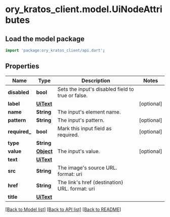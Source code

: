 # ory_kratos_client.model.UiNodeAttributes

## Load the model package
```dart
import 'package:ory_kratos_client/api.dart';
```

## Properties
Name | Type | Description | Notes
------------ | ------------- | ------------- | -------------
**disabled** | **bool** | Sets the input's disabled field to true or false. | 
**label** | [**UiText**](UiText.md) |  | [optional] 
**name** | **String** | The input's element name. | 
**pattern** | **String** | The input's pattern. | [optional] 
**required_** | **bool** | Mark this input field as required. | [optional] 
**type** | **String** |  | 
**value** | [**Object**](.md) | The input's value. | [optional] 
**text** | [**UiText**](UiText.md) |  | 
**src** | **String** | The image's source URL.  format: uri | 
**href** | **String** | The link's href (destination) URL.  format: uri | 
**title** | [**UiText**](UiText.md) |  | 

[[Back to Model list]](../README.md#documentation-for-models) [[Back to API list]](../README.md#documentation-for-api-endpoints) [[Back to README]](../README.md)


